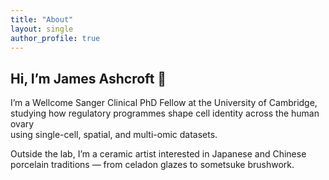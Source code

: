 ```yaml
---
title: "About"
layout: single
author_profile: true
---
```


## Hi, I’m James Ashcroft 👋

I’m a Wellcome Sanger Clinical PhD Fellow at the University of Cambridge,  
studying how regulatory programmes shape cell identity across the human ovary  
using single-cell, spatial, and multi-omic datasets.

Outside the lab, I’m a ceramic artist interested in Japanese and Chinese  
porcelain traditions — from celadon glazes to sometsuke brushwork.
